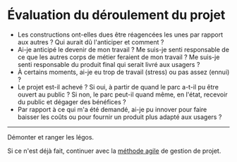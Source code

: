 # Évaluation du déroulement du projet

- Les constructions ont-elles dues être réagencées les unes par rapport aux autres ?
Qui aurait dû l'anticiper et comment ?
- Ai-je anticipé le devenir de mon travail ? Me suis-je senti responsable de ce que les autres corps de métier feraient de mon travail ? Me suis-je senti responsable du produit final qui serait livré aux usagers ?
- À certains moments, ai-je eu  trop de travail (stress) ou pas assez (ennui) ?
- Le projet est-il achevé ? Si oui, à partir de quand le parc a-t-il pu être ouvert au public ? Si non, le parc peut-il quand même, en l'état, recevoir du public et dégager des bénéfices ?
- Par rapport à ce qui m'a été demandé, ai-je pu innover pour faire baisser les coûts ou pour fournir un produit plus adapté aux usagers ?

---

Démonter et ranger les légos.

Si ce n'est déjà fait, continuer avec la [méthode agile](agile.md) de gestion de projet.